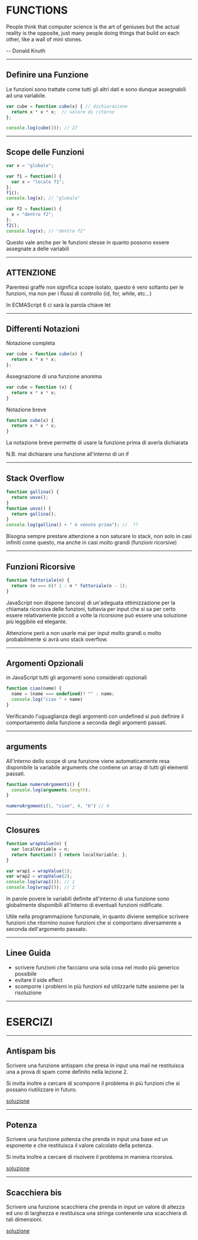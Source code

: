 FUNCTIONS
==========
People think that computer science is the art of geniuses but the actual reality is the opposite, just many people doing things that build on each other, like a wall of mini stones.

-- Donald Knuth


----


Definire una Funzione
-------------------------
Le funzioni sono trattate come tutti gli altri dati e sono dunque assegnabili ad una variabile.

```javascript
var cube = function cube(x) { // dichiarazione
  return x * x * x;  // valore di ritorno
};

console.log(cube(3)); // 27
```


----


Scope delle Funzioni
------------------------
```javascript
var x = "globale";

var f1 = function() {
  var x = "locale f1";
};
f1();
console.log(x); // "globale"

var f2 = function() {
  x = "dentro f2";
};
f2();
console.log(x); // "dentro f2"
```

Questo vale anche per le funzioni stesse in quanto possono essere assegnate a delle variabili


----


ATTENZIONE
----------------
Parentesi graffe non significa scope isolato, questo è vero soltanto per le funzioni, ma non per i flussi di controllo (id, for, while, etc...)

In ECMAScript 6 ci sarà la parola chiave let


----


Differenti Notazioni
----------------------
Notazione completa

```javascript
var cube = function cube(x) {
  return x * x * x;
};
```

Assegnazione di una funzione anonima

```javascript
var cube = function (x) {
  return x * x * x;
}
```

Notazione breve

```javascript
function cube(x) {
  return x * x * x;
}
```

La notazione breve permette di usare la funzione prima di averla dichiarata

N.B. mai dichiarare una funzione all'interno di un if


----


Stack Overflow
------------------
```javascript
function gallina() {
  return uovo();
}
function uovo() {
  return gallina();
}
console.log(gallina() + " è venuto prima"); //  ??
```

Bisogna sempre prestare attenzione a non saturare lo stack, non solo in casi infiniti come questo, ma anche in casi molto grandi (funzioni ricorsive)


----


Funzioni Ricorsive
---------------------
```javascript
function fattoriale(n) {
  return (n === 0)? 1 : n * fattoriale(n - 1);
}
```

JavaScript non dispone (ancora) di un'adeguata ottimizzazione per la chiamata ricorsiva delle funzioni, tuttavia per input che si sa per certo essere relativamente piccoli a volte la ricorsione può essere una soluzione più leggibile ed elegante.

Attenzione però a non usarle mai per input molto grandi o molto probabilmente si avrà uno stack overflow.


----


Argomenti Opzionali
------------------------
in JavaScript tutti gli argomenti sono considerati opzionali

```javascript
function ciao(name) {
  name = (name === undefined)? "" : name;
  console.log("ciao " + name)
}
```

Verificando l'uguaglianza degli argomenti con undefined si può definire il comportamento della funzione a seconda degli argomenti passati.


----


arguments
------------
All'interno dello scope di una funzione viene automaticamente resa disponibile la variabile arguments che contiene un array di tutti gli elementi passati.

```javascript
function numeroArgomenti() {
  console.log(arguments.length);
}

numeroArgomenti(1, "ciao", 4, "b") // 4
```


----


Closures
----------
```javascript
function wrapValue(n) {
  var localVariable = n;
  return function() { return localVariable; };
}

var wrap1 = wrapValue(1);
var wrap2 = wrapValue(2);
console.log(wrap1()); // 1
console.log(wrap2()); // 2
```

In parole povere le variabili definite all'interno di una funzione sono globalmente disponibili all'interno di eventuali funzioni nidificate.

Utile nella programmazione funzionale, in quanto diviene semplice scrivere funzioni che ritornino nuove funzioni che si comportano diversamente a seconda dell'argomento passato.


----


Linee Guida
--------------
- scrivere funzioni che facciano una sola cosa nel modo più generico possibile
- evitare il side effect
- scomporre i problemi in più funzioni ed utilizzarle tutte assieme per la risoluzione


---


ESERCIZI
========


----


Antispam bis
------------
Scrivere una funzione antispam che presa in input una mail ne restituisca una
a prova di spam come definito nella lezione 2.

Si invita inoltre a cercare di scomporre il problema in più funzioni che si
possano riutilizzare in futuro.

[soluzione](http://jsbin.com/waxego/2/edit?html,js,output)

----


Potenza
-------
Scrivere una funzione potenza che prenda in input una base ed un esponente e
che restituisca il valore calcolato della potenza.

Si invita inoltre a cercare di risolvere il problema in maniera ricorsiva.

[soluzione](http://jsbin.com/comev/1/edit?html,js,output)

----


Scacchiera bis
--------------
Scrivere una funzione scacchiera che prenda in input un valore di altezza ed
uno di larghezza e restituisca una stringa contenente una scacchiera di tali
dimensioni.

[soluzione](http://jsbin.com/kaxepa/1/edit?html,js,output)
